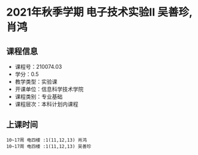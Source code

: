 # 2021年秋季学期 电子技术实验II 吴善珍, 肖鸿






## 课程信息

- 课程号：210074.03
- 学分：0.5
- 教学类型：实验课
- 开课单位：信息科学技术学院
- 课程类别：专业基础
- 课程层次：本科计划内课程

## 上课时间

```
10~17周 电四楼 :1(11,12,13) 肖鸿
10~17周 电四楼 :1(11,12,13) 吴善珍
```

